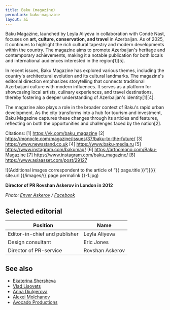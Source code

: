 ```yaml
---
title: Baku (magazine)
permalink: baku-magazine
layout: ai
---
```


Baku Magazine, launched by Leyla Aliyeva in collaboration with Condé Nast, focuses on **art, culture, conservation, and travel** in Azerbaijan. As of 2025, it continues to highlight the rich cultural tapestry and modern developments within the country. The magazine aims to promote Azerbaijan's heritage and contemporary achievements, making it a notable publication for both locals and international audiences interested in the region[1][5].

In recent issues, Baku Magazine has explored various themes, including the country's architectural evolution and its cultural landmarks. The magazine's editorial direction emphasizes storytelling that connects traditional Azerbaijani culture with modern influences. It serves as a platform for showcasing local artists, culinary experiences, and travel destinations, thereby fostering a deeper understanding of Azerbaijan's identity[1][4].

The magazine also plays a role in the broader context of Baku's rapid urban development. As the city transforms into a hub for tourism and investment, Baku Magazine captures these changes through its articles and features, reflecting on both the opportunities and challenges faced by the nation[2].

Citations:
[1] https://vk.com/baku_magazine
[2] https://monocle.com/magazine/issues/37/baku-to-the-future/
[3] https://www.newsstand.co.uk
[4] https://www.baku-media.ru
[5] https://www.instagram.com/bakumag/
[6] https://artnomono.com/Baku-Magazine
[7] https://www.instagram.com/baku_magazine/
[8] https://www.asiaasset.com/post/29127


![(Additional images correspondent to the article of “{{ page.title }}”)]({{ site.url }}/images/{{ page.permalink }}-1.jpg)

**Director of PR Rovshan Askerov in London in 2012**

*Photo: [Enver Askerov](index) / [Facebook](index)*

## Selected editorial

|Position|Name|
|-|-|
|Editor-in-chief and publisher|Leyla Aliyeva|
|Design consultant|Eric Jones|
|Director of PR-service|Rovshan Askerov|

## See also

+ [Ekaterina Shersheva](shersheva-ekaterina)
+ [Vlad Lisovets](lisovets-vlad)
+ [Anna Diulgerova](diulgerova-anna)
+ [Alexei Molchanov](molchanov-alexei)
+ [Avocado Productions](avocado-productions)
